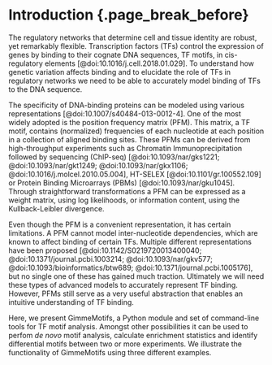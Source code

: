 # Introduction {.page_break_before}

The regulatory networks that determine cell and tissue identity are robust, yet
remarkably flexible. Transcription factors (TFs) control the expression of genes
by binding to their cognate DNA sequences, TF motifs, in cis-regulatory
elements [@doi:10.1016/j.cell.2018.01.029]. To understand how genetic variation affects binding and to elucidate
the role of TFs in regulatory networks we need to be able to accurately model
binding of TFs to the DNA sequence.

The specificity of DNA-binding proteins can be modeled using various representations [@doi:10.1007/s40484-013-0012-4]. One of the most widely adopted is the position frequency
matrix (PFM). This matrix, a TF motif, contains (normalized) frequencies of each
nucleotide at each position in a collection of aligned binding sites. These PFMs
can be derived from high-throughput experiments such as Chromatin Immunoprecipitation followed by sequencing (ChIP-seq) [@doi:10.1093/nar/gks1221;
@doi:10.1093/nar/gkt1249; @doi:10.1093/nar/gkx1106;
@doi:10.1016/j.molcel.2010.05.004],
HT-SELEX [@doi:10.1101/gr.100552.109] or Protein Binding Microarrays (PBMs) [@doi:10.1093/nar/gku1045]. Through straightforward transformations a PFM can be expressed as a weight matrix, using log likelihoods, or information content, using the Kullback-Leibler divergence.

Even though the PFM is a convenient representation, it has certain limitations.
A PFM cannot model inter-nucleotide dependencies, which are known to affect
binding of certain TFs. Multiple different representations have been proposed
[@doi:10.1142/S0219720013400040; @doi:10.1371/journal.pcbi.1003214; @doi:10.1093/nar/gkv577; @doi:10.1093/bioinformatics/btw689; @doi:10.1371/journal.pcbi.1005176],
but no single one of these has gained much traction. Ultimately we
will need these types of advanced models to accurately represent TF binding. However, PFMs still serve as a very useful abstraction that enables an intuitive understanding of TF binding.

Here, we present GimmeMotifs, a Python module and set of command-line tools for
TF motif analysis. Amongst other possibilities it can be used to perfom *de
novo* motif analysis, calculate enrichment statistics and identify differential
motifs between two or more experiments. We illustrate the functionality of GimmeMotifs using three different examples.
